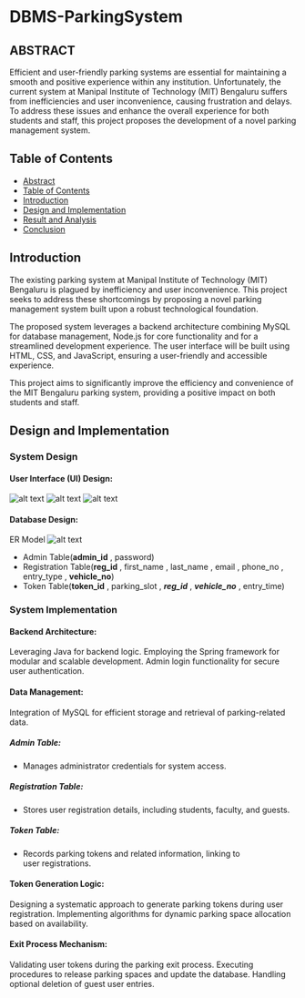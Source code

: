 # DBMS-ParkingSystem

## ABSTRACT

Efficient and user-friendly parking systems are essential for maintaining a smooth and positive experience within any institution. Unfortunately, the current system at Manipal Institute of Technology (MIT) Bengaluru suffers from inefficiencies and user inconvenience, causing frustration and delays. To address these issues and enhance the overall experience for both students and staff, this project proposes the development of a novel parking management system.

## Table of Contents
+ [Abstract](#abstract)
+ [Table of Contents](#table-of-contents)
+ [Introduction](#introduction)
+ [Design and Implementation](#design-and-implementation)
+ [Result and Analysis](#result-and-analysis)
+ [Conclusion](#conclusion)

## Introduction

The existing parking system at Manipal Institute of Technology (MIT) Bengaluru is plagued by inefficiency and user inconvenience. This project seeks to address these shortcomings by proposing a novel parking management system built upon a robust technological foundation.

The proposed system leverages a backend architecture combining MySQL for database management, Node.js for core functionality and for a streamlined development experience. The user interface will be built using HTML, CSS, and JavaScript, ensuring a user-friendly and accessible experience.

This project aims to significantly improve the efficiency and convenience of the MIT Bengaluru parking system, providing a positive impact on both students and staff.

## Design and Implementation
### System Design
#### User Interface (UI) Design:
![alt text](views/images/index.png)
![alt text](views/images/token1.png)
![alt text](views/images/reg.png)
#### Database Design:
ER Model
![alt text](views/images/ER_model.png)
* Admin Table(**admin_id** , password)
* Registration Table(**reg_id** , first_name , last_name , email , phone_no , entry_type , **vehicle_no**)
* Token Table(**token_id** , parking_slot , ***reg_id*** , ***vehicle_no*** , entry_time)
### System Implementation

#### Backend Architecture:
Leveraging Java for backend logic.
Employing the Spring framework for modular and scalable development.
Admin login functionality for secure user authentication.

#### Data Management:
Integration of MySQL for efficient storage and retrieval of parking-related data.

##### Admin Table:
+ Manages administrator credentials for system access.

##### Registration Table:
+ Stores user registration details, including students, faculty, and guests.

##### Token Table:
+ Records parking tokens and related information, linking to user registrations.

#### Token Generation Logic:
Designing a systematic approach to generate parking tokens during user registration.
Implementing algorithms for dynamic parking space allocation based on availability.

#### Exit Process Mechanism:
Validating user tokens during the parking exit process.
Executing procedures to release parking spaces and update the database.
Handling optional deletion of guest user entries.
